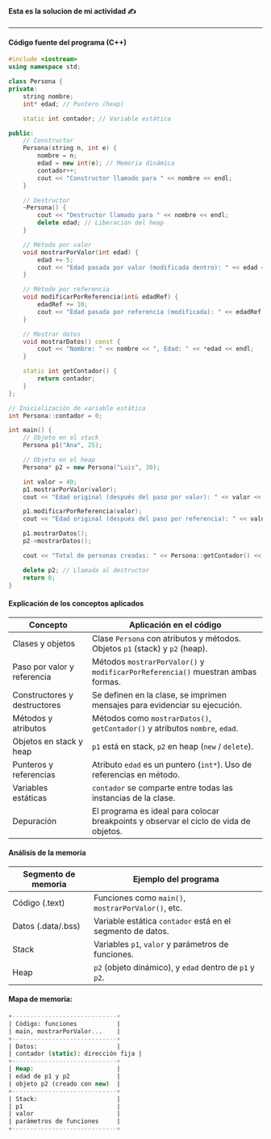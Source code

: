 
#### Esta es la solucion de mi actividad ✍️
---

#### **Código fuente del programa (C++)**
``` cpp
#include <iostream>
using namespace std;

class Persona {
private:
    string nombre;
    int* edad; // Puntero (heap)

    static int contador; // Variable estática

public:
    // Constructor
    Persona(string n, int e) {
        nombre = n;
        edad = new int(e); // Memoria dinámica
        contador++;
        cout << "Constructor llamado para " << nombre << endl;
    }

    // Destructor
    ~Persona() {
        cout << "Destructor llamado para " << nombre << endl;
        delete edad; // Liberación del heap
    }

    // Método por valor
    void mostrarPorValor(int edad) {
        edad += 5;
        cout << "Edad pasada por valor (modificada dentro): " << edad << endl;
    }

    // Método por referencia
    void modificarPorReferencia(int& edadRef) {
        edadRef += 10;
        cout << "Edad pasada por referencia (modificada): " << edadRef << endl;
    }

    // Mostrar datos
    void mostrarDatos() const {
        cout << "Nombre: " << nombre << ", Edad: " << *edad << endl;
    }

    static int getContador() {
        return contador;
    }
};

// Inicialización de variable estática
int Persona::contador = 0;

int main() {
    // Objeto en el stack
    Persona p1("Ana", 25);

    // Objeto en el heap
    Persona* p2 = new Persona("Luis", 30);

    int valor = 40;
    p1.mostrarPorValor(valor);
    cout << "Edad original (después del paso por valor): " << valor << endl;

    p1.modificarPorReferencia(valor);
    cout << "Edad original (después del paso por referencia): " << valor << endl;

    p1.mostrarDatos();
    p2->mostrarDatos();

    cout << "Total de personas creadas: " << Persona::getContador() << endl;

    delete p2; // Llamada al destructor
    return 0;
}
```

#### **Explicación de los conceptos aplicados**

|**Concepto**	|**Aplicación en el código**|
|-----------|-----------------------|
|Clases y objetos	|Clase `Persona` con atributos y métodos. Objetos `p1` (stack) y `p2` (heap).|
|Paso por valor y referencia	|Métodos `mostrarPorValor()` y `modificarPorReferencia()` muestran ambas formas.|
|Constructores y destructores	|Se definen en la clase, se imprimen mensajes para evidenciar su ejecución.
|Métodos y atributos	|Métodos como `mostrarDatos()`, `getContador()` y atributos `nombre`, `edad`.
|Objetos en stack y heap	|`p1` está en stack, `p2` en heap (`new` / `delete`).
|Punteros y referencias	|Atributo `edad` es un puntero (`int*`). Uso de referencias en método.
|Variables estáticas	|`contador` se comparte entre todas las instancias de la clase.
|Depuración	|El programa es ideal para colocar breakpoints y observar el ciclo de vida de objetos.

#### **Análisis de la memoria**

|**Segmento de memoria**	|**Ejemplo del programa**|
|---------------------------|------------------------|
|Código (.text)	|Funciones como `main()`, `mostrarPorValor()`, etc.
|Datos (.data/.bss)	|Variable estática `contador` está en el segmento de datos.
|Stack	|Variables `p1`, `valor` y parámetros de funciones.
|Heap	|`p2` (objeto dinámico), y `edad` dentro de `p1` y `p2`.

#### **Mapa de memoria:**
``` sql
+-----------------------------+
| Código: funciones           |
| main, mostrarPorValor...    |
+-----------------------------+
| Datos:                      |
| contador (static): dirección fija |
+-----------------------------+
| Heap:                       |
| edad de p1 y p2             | 
| objeto p2 (creado con new)  |
+-----------------------------+
| Stack:                      |
| p1                          |
| valor                       |
| parámetros de funciones     |
+-----------------------------+
```